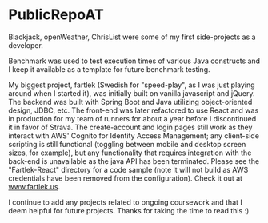 # PublicRepoAT

Blackjack, openWeather, ChrisList were some of my first side-projects as a developer.

Benchmark was used to test execution times of various Java constructs and I keep it available as a template for future benchmark testing.

My biggest project, fartlek (Swedish for "speed-play", as I was just playing around when I started it), was initially built on vanilla javascript and jQuery. The backend was built with Spring Boot and Java utilizing object-oriented design, JDBC, etc. The front-end was later refactored to use React and was in production for my team of runners for about a year before I discontinued it in favor of Strava. The create-account and login pages still work as they interact with AWS' Cognito for Identity Access Management; any client-side scripting is still functional (toggling between mobile and desktop screen sizes, for example), but any functionality that requires integration with the back-end is unavailable as the java API has been terminated. Please see the "Fartlek-React" directory for a code sample (note it will not build as AWS credentials have been removed from the configuration). Check it out at www.fartlek.us.

I continue to add any projects related to ongoing coursework and that I deem helpful for future projects. Thanks for taking the time to read this :)

